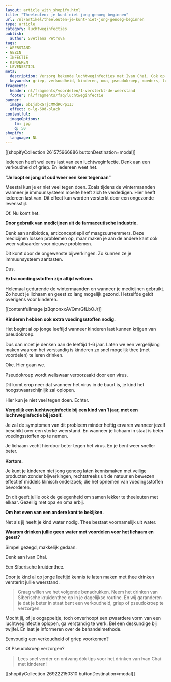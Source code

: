```yaml
---
layout: article_with_shopify.html
title: "Theeleuten: je kunt niet jong genoeg beginnen"
url: /nl/artikel/theeleuten-je-kunt-niet-jong-genoeg-beginnen
type: article
category: luchtweginfecties
publish:
  author: Svetlana Petrova
tags:
- WEERSTAND
- GEZIN
- INFECTIE
- KINDEREN
- LEVENSSTIJL
meta:
  description: Verzorg bekende luchtweginfecties met Ivan Chai. Ook op jonge leeftijd kun je een verkoudheid, griep of pseudokroep makkelijk verzorgen. Benieuwd naar onze inzichten?
  keywords: griep, verkoudheid, kinderen, oma, pseudokroep, moeders, luchtweginfectie, luchtweginfecties, kinderen
fragments:
  header: nl/fragments/voordelen/1-versterkt-de-weerstand
  footer: nl/fragments/faq/luchtweginfectie
banner:
  image: SbIjsbRGTjCMMdRCPp1IJ
  effect: o-lg-60d-black
contentful:
  imageOptions:
    fm: jpg
    q: 50
shopify:
  language: NL
---
```

[[shopifyCollection 261575966886 buttonDestination=modal]]

Iedereen heeft wel eens last van een luchtweginfectie. Denk aan een verkoudheid of griep.
En iedereen weet het.

**"Je loopt er jong of oud weer een keer tegenaan"**

Meestal kun je er niet veel tegen doen. Zoals tijdens de wintermaanden wanneer je immuunsysteem moeite heeft zich te verdedigen.
Hier heeft iedereen last van. Dit effect kan worden versterkt door een ongezonde levensstijl.

Of. Nu komt het.

**Door gebruik van medicijnen uit de farmaceutische industrie.**

Denk aan antibiotica, anticonceptiepil of maagzuurremmers. Deze medicijnen lossen problemen op, maar maken je aan de andere kant ook weer vatbaarder voor nieuwe problemen.

Dit komt door de ongewenste bijwerkingen. Zo kunnen ze je immuunsysteem aantasten.

Dus.

**Extra voedingsstoffen zijn altijd welkom.**

Helemaal gedurende de wintermaanden en wanneer je medicijnen gebruikt. Zo houdt je lichaam en geest zo lang mogelijk gezond. Hetzelfde geldt overigens voor kinderen.

[[contentfulImage jzBqnonxxAVQmrGfLbOJr]]

**Kinderen hebben ook extra voedingsstoffen nodig.**

Het begint al op jonge leeftijd wanneer kinderen last kunnen krijgen van pseudokroep.

Dus dan moet je denken aan de leeftijd 1-6 jaar. Laten we een vergelijking maken waarom het verstandig is kinderen zo snel mogelijk thee (met voordelen) te leren drinken.

Oke. Hier gaan we.

Pseudokroep wordt weliswaar veroorzaakt door een virus.

Dit komt erop neer dat wanneer het virus in de buurt is, je kind het hoogstwaarschijnlijk zal oplopen.

Hier kun je niet veel tegen doen. Echter.

**Vergelijk een luchtweginfectie bij een kind van 1 jaar, met een luchtweginfectie bij jezelf.**

Je zal de symptomen van dit probleem minder heftig ervaren wanneer jezelf beschikt over een sterke weerstand. En wanneer je lichaam in staat is beter voedingsstoffen op te nemen.

Je lichaam vecht hierdoor beter tegen het virus. En je bent weer sneller beter.

**Kortom.**

Je kunt je kinderen niet jong genoeg laten kennismaken met veilige producten zonder bijwerkingen, rechtstreeks uit de natuur en bewezen effectief middels klinisch onderzoek; die het opnemen van voedingsstoffen bevorderen.

En dit geeft jullie ook de gelegenheid om samen lekker te theeleuten met elkaar. Gezellig met opa en oma erbij.

**Om het even van een andere kant te bekijken.**

Net als jij heeft je kind water nodig. Thee bestaat voornamelijk uit water.

**Waarom drinken jullie geen water met voordelen voor het lichaam en geest?**

Simpel gezegd, makkelijk gedaan.

Denk aan Ivan Chai.

Een Siberische kruidenthee.

Door je kind al op jonge leeftijd kennis te laten maken met thee drinken versterkt jullie weerstand.

> Graag willen we het volgende benadrukken. Neem het drinken van Siberische kruidenthee op in je dagelijkse routine. En wij garanderen je dat je beter in staat bent een verkoudheid, griep of pseudokroep te verzorgen.

Mocht jij, of je oogappeltje, toch onverhoopt een zwaardere vorm van een luchtweginfectie oplopen, ga verstandig te werk. Bel een deskundige bij twijfel. En laat je informeren over de behandelmethode.

Eenvoudig een verkoudheid of griep voorkomen?

Of Pseudokroep verzorgen?

> Lees snel verder en ontvang óók tips voor het drinken van Ivan Chai met kinderen!

[[shopifyCollection 269222150310 buttonDestination=modal]]
